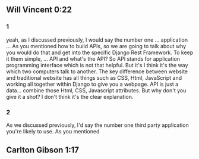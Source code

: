 ## Will Vincent 0:22

### 1

yeah, as I discussed previously, I would say the number one ... application ...
As you mentioned how to build APIs, so we are going to talk about why you would do that and get into the specific Django Rest Framework.
To keep it them simple, ... API and what's the API?
So API stands for application programming interface which is not that helpful. But it's I think it's the way which two computers talk to another. The key difference between website and traditional website has all things such as CSS, Html, JavaScript and working all together within Django to give you a webpage. API is just a data... combine those Html, CSS, Javascript attributes. But why don't you give it a shot? I don't think it's the clear explanation.

### 2

As we discussed previously, I'd say the number one third party application you're likely to use.
As you mentioned

## Carlton Gibson 1:17
